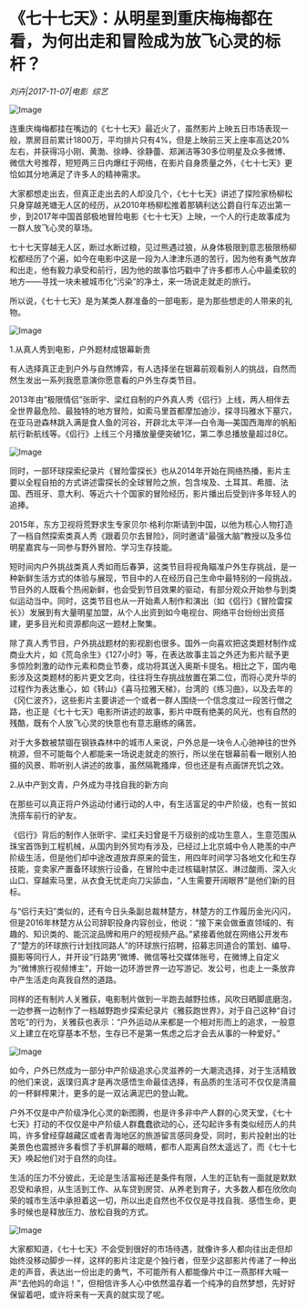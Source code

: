 # 《七十七天》：从明星到重庆梅梅都在看，为何出走和冒险成为放飞心灵的标杆？

*刘卉|2017-11-07|电影 
                                                综艺*

![Image](http://static.ylzbl.com/uploads/ueditor/php/upload/image/20171108/1510108433250314.jpeg)

连重庆梅梅都挂在嘴边的《七十七天》最近火了，虽然影片上映五日市场表现一般，票房目前累计1800万，平均排片只有4%，但是上映前三天上座率高达20%左右，并获得冯小刚、黄渤、徐峥、徐静蕾、郑渊洁等30多位明星及众多微博、微信大号推荐，短短两三日内爆红于网络，在影片自身质量之外，《七十七天》更恰如其分地满足了许多人的精神需求。

大家都想走出去，但真正走出去的人却没几个，《七十七天》讲述了探险家杨柳松只身穿越羌塘无人区的经历，从2010年杨柳松推着那辆利达公爵自行车迈出第一步，到2017年中国首部极地冒险电影《七十七天》上映，一个人的行走故事成为一群人放飞心灵的草场。

七十七天穿越无人区，断过水断过粮，见过熊遇过狼，从身体极限到意志极限杨柳松都经历了个遍，如今在电影中这是一段为人津津乐道的苦行，因为他有勇气放弃和出走，他有毅力承受和前行，因为他的故事恰巧戳中了许多都市人心中最柔软的地方——寻找一块未被城市化“污染”的净土，来一场说走就走的旅行。

所以说，《七十七天》是为某类人群准备的一部电影，是为那些想走的人带来的礼物。

![Image](http://si1.go2yd.com/get-image/0I88Wj0R41g)

1.从真人秀到电影，户外题材成银幕新贵

有人选择真正走到户外与自然博弈，有人选择坐在银幕前观看别人的挑战，自然而然生发出一系列我愿意演你愿意看的户外生存类节目。

2013年由“极限情侣”张昕宇、梁红自制的户外真人秀《侣行》上线，两人相伴去全世界最危险、最独特的地方冒险，如索马里首都摩加迪沙，探寻玛雅水下墓穴，在亚马逊森林跳入满是食人鱼的河谷，开辟北太平洋—白令海—美国西海岸的帆船航行新航线等。《侣行》上线三个月播放量便突破1亿，第二季总播放量超过8亿。

![Image](http://si1.go2yd.com/get-image/0I88WdZthoW)

同时，一部环球探索纪录片《冒险雷探长》也从2014年开始在网络热播，影片主要以全程自拍的方式讲述雷探长的全球冒险之旅，包含埃及、土耳其、希腊、法国、西班牙、意大利、等近六十个国家的冒险经历，影片播出后受到许多年轻人的追捧。

2015年，东方卫视将荒野求生专家贝尔·格利尔斯请到中国，以他为核心人物打造了一档自然探索类真人秀《跟着贝尔去冒险》，同时邀请“最强大脑”教授以及多位明星嘉宾与一同参与野外冒险、学习生存技能。

短时间内户外挑战类真人秀如雨后春笋，这类节目将视角瞄准户外生存挑战，是一种新鲜生活方式的体验与展现，节目中的人在经历自己生命中最特别的一段挑战，节目外的人既看个热闹新鲜，也会受到节目效果的驱动，有部分观众开始参与到类似运动当中。同时，这类节目也从一开始素人制作和演出（如《侣行》《冒险雷探长》）发展到有大量明星加盟，从个人出资到如今电视台、网络平台纷纷出资搭建，更多目光和资源都向这一题材上聚集。

除了真人秀节目，户外挑战题材的影视剧也很多。国外一向喜欢把这类题材制作成商业大片，如《荒岛余生》《127小时》等，在表达故事主旨之外还为影片赋予更多惊险刺激的动作元素和商业节奏，成功将其送入奥斯卡提名。相比之下，国内电影涉及这类题材的影片更文艺向，往往将生存挑战放置在第二位，而将心灵升华的过程作为表达重心，如《转山》《喜马拉雅天梯》，台湾的《练习曲》，以及去年的《冈仁波齐》，这些影片主要讲述一个或者一群人围绕一个信念度过一段苦行僧之路，也正是《七十七天》电影所讲述的故事，影片中既有绝美的风光，也有自然的残酷，既有个人放飞心灵的快意也有意志磨练的痛苦。

对于大多数被禁锢在钢铁森林中的城市人来说，户外总是一块令人心驰神往的世外桃源，但不可能每个人都能来一场说走就走的旅行，所以坐在银幕前看一眼别人拍摄的风景、聆听别人讲述的故事，虽然隔靴搔痒，但也还是有点画饼充饥之效。

2.从中产到文青，户外成为寻找自我的新方向

在那些可以真正将户外运动付诸行动的人中，有生活富足的中产阶级，也有一贫如洗搭车前行的驴友。

《侣行》背后的制作人张昕宇、梁红夫妇曾是千万级别的成功生意人，生意范围从珠宝首饰到工程机械，从国内到外贸均有涉及，已经过上北京城中令人艳羡的中产阶级生活，但是他们却中途改道放弃原来的营生，用四年时间学习各地文化和生存技能，变卖家产置备环球旅行设备，在冒险中走过核辐射禁区、淋过酸雨、深入火山口、穿越索马里，从衣食无忧走向刀尖舔血，“人生需要开阔眼界”是他们新的目标。

与“侣行夫妇”类似的，还有今日头条副总裁林楚方，林楚方的工作履历金光闪闪，但是2016年林楚方从公司辞职投身内容创业，他说：“接下来会做垂直领域的、有趣的、知识类的、能沉淀品牌和用户的短视频产品。”紧接着他就在网络公开发布了“楚方的环球旅行计划找同路人”的环球旅行招聘，招募志同道合的策划、编导、摄影等同行人，并开设“行路男”微博、微信等社交媒体账号，在微博上自定义为“微博旅行视频博主”，开始一边环游世界一边写游记、发公号，也走上一条放弃中产生活走向真我自然的道路。

同样的还有制片人关雅荻，电影制片做到一半跑去越野拉练，风吹日晒脚底磨泡，一边参赛一边制作了一档越野跑步探索纪录片《雅荻跑世界》，对于自己这种“自讨苦吃”的行为，关雅荻也表示：“户外运动从来都是一个相对形而上的追求，一般意义上建立在吃穿基本不愁，生存已不是第一焦虑之后才会去从事的一种爱好。”

![Image](http://si1.go2yd.com/get-image/0I88Weqoq7E)

如今，户外已然成为一部分中产阶级追求心灵滋养的一大潮流选择，对于生活精致的他们来说，返璞归真才是再次感悟生命最佳选择，有品质的生活可不仅仅是清晨的一杯鲜榨果汁，更多的是一双沾满泥巴的登山靴。

户外不仅是中产阶级净化心灵的新图腾，也是许多非中产人群的心灵天堂，《七十七天》打动的不仅仅是中产阶级人群蠢蠢欲动的心，还勾起许多有类似经历人的共鸣，许多曾经穿越藏区或者青海地区的旅游留言感同身受，同时，影片投射出的壮美景色也震撼许多看惯了手机屏幕的眼睛，都市人距离自然太遥远了，而《七十七天》唤起他们对于自然的向往。

生活的压力不分彼此，无论是生活富裕还是条件有限，人生的正轨有一面就是默默忍受和承担，从生活到工作、从车贷到房贷、从养老到育子，大多数人都在欣欣向荣的城市生活中承担着这一切，所以出走自然也不仅仅是寻找自我、感悟生命，更多时候也是释放压力、放松自我的方式。

![Image](http://si1.go2yd.com/get-image/0I88WgQ2ykS)

大家都知道，《七十七天》不会受到很好的市场待遇，就像许多人都向往出走但却始终没移动脚步一样，这样的影片注定是个独行者，但至少这部影片传递了一种出走的声音，表达出一份出走的勇气，不可能所有人都能像片中江一燕那样大喊一声“去他妈的命运！”，但相信许多人心中依然温存着一个纯净的自然梦想，先好好保留着吧，或许将来有一天真的就实现了呢。

